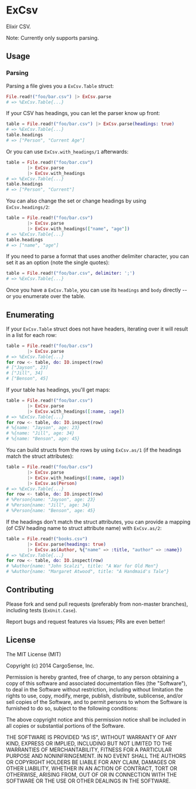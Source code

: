 ExCsv
=====

Elixir CSV.

Note: Currently only supports parsing.

## Usage

### Parsing

Parsing a file gives you a `ExCsv.Table` struct:

```elixir
File.read!("foo/bar.csv") |> ExCsv.parse
# => %ExCsv.Table{...}
```

If your CSV has headings, you can let the parser know up front:

```elixir
table = File.read!("foo/bar.csv") |> ExCsv.parse(headings: true)
# => %ExCsv.Table{...}
table.headings
# => ["Person", "Current Age"]
```

Or you can use `ExCsv.with_headings/1` afterwards:

```elixir
table = File.read!("foo/bar.csv")
        |> ExCsv.parse
        |> ExCsv.with_headings
# => %ExCsv.Table{...}
table.headings
# => ["Person", "Current"]
```

You can also change the set or change headings by using
`ExCsv.headings/2`:

```elixir
table = File.read!("foo/bar.csv")
        |> ExCsv.parse
        |> ExCsv.with_headings(["name", "age"])
# => %ExCsv.Table{...}
table.headings
# => ["name", "age"]
```

If you need to parse a format that uses another delimiter character,
you can set it as an option (note the single quotes):

```elixir
table = File.read!("foo/bar.csv", delimiter: ';')
# => %ExCsv.Table{...}
```

Once you have a `ExCsv.Table`, you can use its `headings` and `body`
directly -- or you enumerate over the table.

## Enumerating

If your `ExCsv.Table` struct does not have headers, iterating over it
will result in a list for each row:

```elixir
table = File.read!("foo/bar.csv")
        |> ExCsv.parse
# => %ExCsv.Table{...}
for row <- table, do: IO.inspect(row)
# ["Jayson", 23]
# ["Jill", 34]
# ["Benson", 45]
```

If your table has headings, you'll get maps:

```elixir
table = File.read!("foo/bar.csv")
        |> ExCsv.parse
        |> ExCsv.with_headings([:name, :age])
# => %ExCsv.Table{...}
for row <- table, do: IO.inspect(row)
# %{name: "Jayson", age: 23}
# %{name: "Jill", age: 34}
# %{name: "Benson", age: 45}
```

You can build structs from the rows by using `ExCsv.as/1` (if the
headings match the struct attributes):

```elixir
table = File.read!("foo/bar.csv")
        |> ExCsv.parse
        |> ExCsv.with_headings([:name, :age])
        |> ExCsv.as(Person)
# => %ExCsv.Table{...}
for row <- table, do: IO.inspect(row)
# %Person{name: "Jayson", age: 23}
# %Person{name: "Jill", age: 34}
# %Person{name: "Benson", age: 45}
```

If the headings don't match the struct attributes, you can provide a
mapping (of CSV heading name to struct attribute name) with
`ExCsv.as/2`:

```elixir
table = File.read!("books.csv")
        |> ExCsv.parse(headings: true)
        |> ExCsv.as(Author, %{"name" => :title, "author" => :name})
# => %ExCsv.Table{...}
for row <- table, do: IO.inspect(row)
# %Author{name: "John Scalzi", title: "A War for Old Men"}
# %Author{name: "Margaret Atwood", title: "A Handmaid's Tale"}
```

## Contributing

Please fork and send pull requests (preferably from non-master
branches), including tests (`ExUnit.Case`).

Report bugs and request features via Issues; PRs are even better!

## License

The MIT License (MIT)

Copyright (c) 2014 CargoSense, Inc.

Permission is hereby granted, free of charge, to any person obtaining a copy
of this software and associated documentation files (the "Software"), to deal
in the Software without restriction, including without limitation the rights
to use, copy, modify, merge, publish, distribute, sublicense, and/or sell
copies of the Software, and to permit persons to whom the Software is
furnished to do so, subject to the following conditions:

The above copyright notice and this permission notice shall be included in
all copies or substantial portions of the Software.

THE SOFTWARE IS PROVIDED "AS IS", WITHOUT WARRANTY OF ANY KIND, EXPRESS OR
IMPLIED, INCLUDING BUT NOT LIMITED TO THE WARRANTIES OF MERCHANTABILITY,
FITNESS FOR A PARTICULAR PURPOSE AND NONINFRINGEMENT. IN NO EVENT SHALL THE
AUTHORS OR COPYRIGHT HOLDERS BE LIABLE FOR ANY CLAIM, DAMAGES OR OTHER
LIABILITY, WHETHER IN AN ACTION OF CONTRACT, TORT OR OTHERWISE, ARISING FROM,
OUT OF OR IN CONNECTION WITH THE SOFTWARE OR THE USE OR OTHER DEALINGS IN
THE SOFTWARE.
